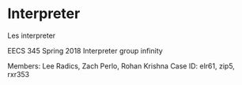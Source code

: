 # Interpreter
Les interpreter

EECS 345 Spring 2018 Interpreter group infinity

Members: Lee Radics, Zach Perlo, Rohan Krishna
Case ID: elr61, zip5, rxr353